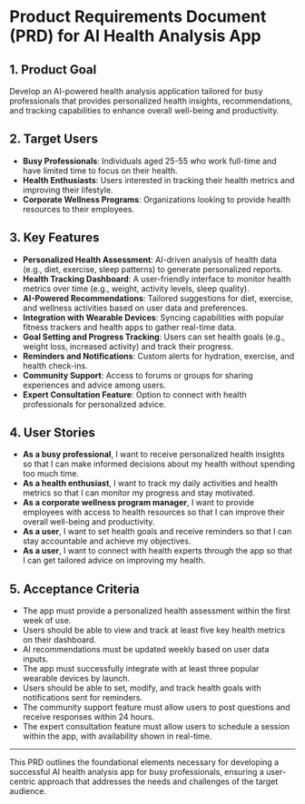 # Product Requirements Document (PRD) for AI Health Analysis App

## 1. Product Goal
Develop an AI-powered health analysis application tailored for busy professionals that provides personalized health insights, recommendations, and tracking capabilities to enhance overall well-being and productivity.

## 2. Target Users
- **Busy Professionals**: Individuals aged 25-55 who work full-time and have limited time to focus on their health.
- **Health Enthusiasts**: Users interested in tracking their health metrics and improving their lifestyle.
- **Corporate Wellness Programs**: Organizations looking to provide health resources to their employees.

## 3. Key Features
- **Personalized Health Assessment**: AI-driven analysis of health data (e.g., diet, exercise, sleep patterns) to generate personalized reports.
- **Health Tracking Dashboard**: A user-friendly interface to monitor health metrics over time (e.g., weight, activity levels, sleep quality).
- **AI-Powered Recommendations**: Tailored suggestions for diet, exercise, and wellness activities based on user data and preferences.
- **Integration with Wearable Devices**: Syncing capabilities with popular fitness trackers and health apps to gather real-time data.
- **Goal Setting and Progress Tracking**: Users can set health goals (e.g., weight loss, increased activity) and track their progress.
- **Reminders and Notifications**: Custom alerts for hydration, exercise, and health check-ins.
- **Community Support**: Access to forums or groups for sharing experiences and advice among users.
- **Expert Consultation Feature**: Option to connect with health professionals for personalized advice.

## 4. User Stories
- **As a busy professional**, I want to receive personalized health insights so that I can make informed decisions about my health without spending too much time.
- **As a health enthusiast**, I want to track my daily activities and health metrics so that I can monitor my progress and stay motivated.
- **As a corporate wellness program manager**, I want to provide employees with access to health resources so that I can improve their overall well-being and productivity.
- **As a user**, I want to set health goals and receive reminders so that I can stay accountable and achieve my objectives.
- **As a user**, I want to connect with health experts through the app so that I can get tailored advice on improving my health.

## 5. Acceptance Criteria
- The app must provide a personalized health assessment within the first week of use.
- Users should be able to view and track at least five key health metrics on their dashboard.
- AI recommendations must be updated weekly based on user data inputs.
- The app must successfully integrate with at least three popular wearable devices by launch.
- Users should be able to set, modify, and track health goals with notifications sent for reminders.
- The community support feature must allow users to post questions and receive responses within 24 hours.
- The expert consultation feature must allow users to schedule a session within the app, with availability shown in real-time.

---

This PRD outlines the foundational elements necessary for developing a successful AI health analysis app for busy professionals, ensuring a user-centric approach that addresses the needs and challenges of the target audience.